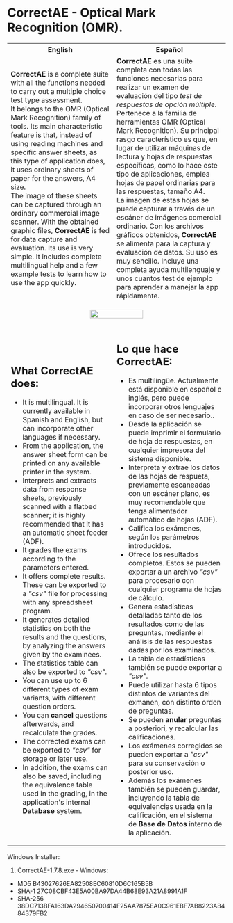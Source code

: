 # CorrectAE - Optical Mark Recognition (OMR).
<table>
  <tr>
    <th>English</th>
    <th>Español</th>
  </tr>
  <tr>
    <td>
      <strong>CorrectAE</strong> is a complete suite with all the functions needed to carry out a multiple choice test type assessment.<br/>
      It belongs to the OMR (Optical Mark Recognition) family of tools. Its main characteristic feature is that, instead of using reading machines and specific answer sheets, as this type of application does, it uses          ordinary sheets of paper for the answers, A4 size. <br/>
      The image of these sheets can be captured through an ordinary commercial image scanner. With the obtained graphic files,
      <strong>CorrectAE</strong> is fed for data capture and evaluation.
      Its use is very simple. It includes complete multilingual help and a few example tests to learn how to use the app quickly.
    </td>
    <td>
      <strong>CorrectAE</strong> es una suite completa con todas las funciones necesarias para realizar un examen de evaluación del tipo <em>test de respuestas de opción múltiple.</em><br/>
      Pertenece a la familia de herramientas OMR (Optical Mark Recognition). Su principal rasgo característico es que, en lugar de utilizar 
      máquinas de lectura y hojas de respuestas específicas, como lo hace este tipo de aplicaciones, emplea hojas de papel ordinarias para las respuestas, tamaño A4.<br/>
      La imagen de estas hojas se puede capturar a través de un escáner de imágenes comercial ordinario. Con los archivos gráficos obtenidos,
      <strong>CorrectAE</strong> se alimenta para la captura y evaluación de datos.
      Su uso es muy sencillo. Incluye una completa ayuda multilenguaje y unos cuantos test de ejemplo para aprender a manejar la app rápidamente.
    </td>
  </tr>
  <tr>
    <td colspan="2">
      <p align="center">
        <img width="50%" src="https://github.com/user-attachments/assets/9c43a8e9-d2e9-4448-98d1-3d3d5aa0161f">  
      </p>
    </td>
  </tr>
  <tr>
    <td>
      <h2>What <strong>CorrectAE</strong> does:</h2>
      <ul>
        <li>It is multilingual. It is currently available in Spanish and English, but can incorporate other languages ​​if necessary.</li>
        <li>From the application, the answer sheet form can be printed on any available printer in the system.</li>
        <li>Interprets and extracts data from response sheets, previously scanned with a flatbed scanner; it is highly recommended that it has an automatic sheet feeder (ADF).</li>
        <li>It grades the exams according to the parameters entered.</li>
        <li>It offers complete results. These can be exported to a <em>"csv"</em> file for processing with any spreadsheet program.</li>
        <li>It generates detailed statistics on both the results and the questions, by analyzing the answers given by the examinees.</li>
        <li>The statistics table can also be exported to <em>"csv".</em></li>
        <li>You can use up to 6 different types of exam variants, with different question orders.</li>
        <li>You can <strong>cancel</strong> questions afterwards, and recalculate the grades.</li>
        <li>The corrected exams can be exported to <em>"csv"</em> for storage or later use.</li>
        <li>In addition, the exams can also be saved, including the equivalence table used in the grading, in the application's internal <strong>Database</strong> system.</li>
      </ul>
    </td>
    <td>
      <h2>Lo que hace <strong>CorrectAE:</strong></h2>
      <ul>
        <li>Es multilingüe. Actualmente está disponible en español e inglés, pero puede incorporar otros lenguajes en caso de ser necesario..</li>
        <li>Desde la aplicación se puede imprimir el formulario de hoja de respuestas, en cualquier impresora del sistema disponible.</li>
        <li>Interpreta y extrae los datos de las hojas de respueta, previamente escaneadas con un escáner plano, es muy recomendable que tenga alimentador automático de hojas (ADF).</li>
        <li>Califica los exámenes, según los parámetros introducidos.</li>
        <li>Ofrece los resultados completos. Estos se pueden exportar a un archivo <em>"csv"</em> para procesarlo con cualquier programa de hojas de cálculo.</li>
        <li>Genera estadísticas detalladas tanto de los resultados como de las preguntas, mediante el análisis de las respuestas dadas por los examinados.</li>
        <li>La tabla de estadísticas también se puede exportar a <em>"csv".</em></li>
        <li>Puede utilizar hasta 6 tipos distintos de variantes del exmanen, con distinto orden de preguntas.</li>
        <li>Se pueden <strong>anular</strong> preguntas a posteriori, y recalcular las calificaciones.</li>
        <li>Los exámenes corregidos se pueden exportar a <em>"csv"</em> para su conservación o posterior uso.</li>
        <li>Además los exámenes también se pueden guardar, incluyendo la tabla de equivalencias usada en la calificación, en el sistema de <strong>Base de Datos</strong> interno de la aplicación.</li>
      </ul>
    </td>
  </tr>
</table>


Windows Installer: 
1. CorrectAE-1.7.8.exe - Windows: 
  -	MD5  	   B43027626EA82508EC60810D6C165B5B
  - SHA-1    27C08CBF43E5A00BA97DA44B68E93A21A8991A1F
  -	SHA-256	 38DC713BFA163DA294650700414F25AA7875EA0C961EBF7AB8223A8484379FB2
  
